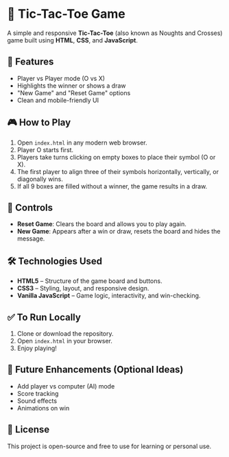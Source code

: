 # 🧩 Tic-Tac-Toe Game

A simple and responsive **Tic-Tac-Toe** (also known as Noughts and Crosses) game built using **HTML**, **CSS**, and **JavaScript**.

## 🚀 Features

- Player vs Player mode (O vs X)
- Highlights the winner or shows a draw
- "New Game" and "Reset Game" options
- Clean and mobile-friendly UI

## 🎮 How to Play

1. Open `index.html` in any modern web browser.
2. Player O starts first.
3. Players take turns clicking on empty boxes to place their symbol (O or X).
4. The first player to align three of their symbols horizontally, vertically, or diagonally wins.
5. If all 9 boxes are filled without a winner, the game results in a draw.

## 🔧 Controls

- **Reset Game**: Clears the board and allows you to play again.
- **New Game**: Appears after a win or draw, resets the board and hides the message.

## 🛠️ Technologies Used

- **HTML5** – Structure of the game board and buttons.
- **CSS3** – Styling, layout, and responsive design.
- **Vanilla JavaScript** – Game logic, interactivity, and win-checking.

## ✅ To Run Locally

1. Clone or download the repository.
2. Open `index.html` in your browser.
3. Enjoy playing!

## 📌 Future Enhancements (Optional Ideas)

- Add player vs computer (AI) mode
- Score tracking
- Sound effects
- Animations on win

## 📄 License

This project is open-source and free to use for learning or personal use.

